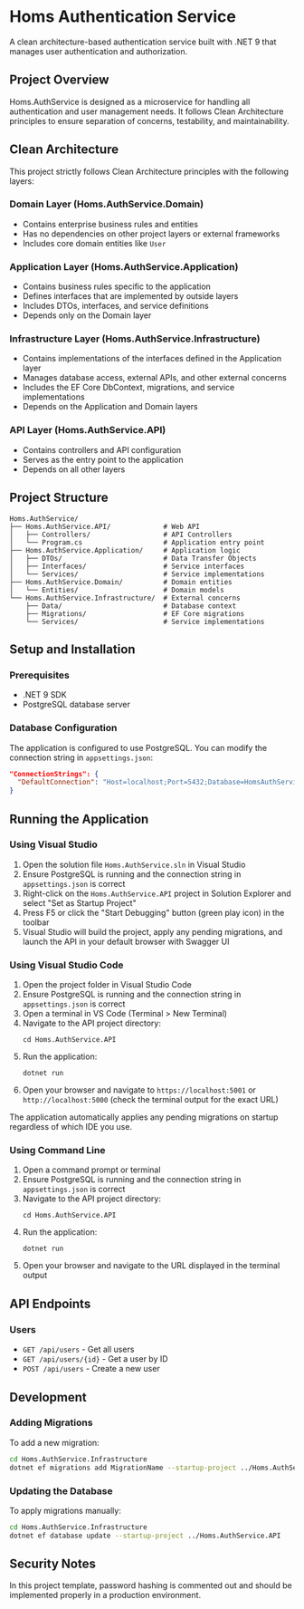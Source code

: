 # Homs Authentication Service

A clean architecture-based authentication service built with .NET 9 that manages user authentication and authorization.

## Project Overview

Homs.AuthService is designed as a microservice for handling all authentication and user management needs. It follows Clean Architecture principles to ensure separation of concerns, testability, and maintainability.

## Clean Architecture

This project strictly follows Clean Architecture principles with the following layers:

### Domain Layer (Homs.AuthService.Domain)

- Contains enterprise business rules and entities
- Has no dependencies on other project layers or external frameworks
- Includes core domain entities like `User`

### Application Layer (Homs.AuthService.Application)

- Contains business rules specific to the application
- Defines interfaces that are implemented by outside layers
- Includes DTOs, interfaces, and service definitions
- Depends only on the Domain layer

### Infrastructure Layer (Homs.AuthService.Infrastructure)

- Contains implementations of the interfaces defined in the Application layer
- Manages database access, external APIs, and other external concerns
- Includes the EF Core DbContext, migrations, and service implementations
- Depends on the Application and Domain layers

### API Layer (Homs.AuthService.API)

- Contains controllers and API configuration
- Serves as the entry point to the application
- Depends on all other layers

## Project Structure

```
Homs.AuthService/
├── Homs.AuthService.API/             # Web API
│   ├── Controllers/                  # API Controllers
│   └── Program.cs                    # Application entry point
├── Homs.AuthService.Application/     # Application logic
│   ├── DTOs/                         # Data Transfer Objects
│   ├── Interfaces/                   # Service interfaces
│   └── Services/                     # Service implementations
├── Homs.AuthService.Domain/          # Domain entities
│   └── Entities/                     # Domain models
└── Homs.AuthService.Infrastructure/  # External concerns
    ├── Data/                         # Database context
    ├── Migrations/                   # EF Core migrations
    └── Services/                     # Service implementations
```

## Setup and Installation

### Prerequisites

- .NET 9 SDK
- PostgreSQL database server

### Database Configuration

The application is configured to use PostgreSQL. You can modify the connection string in `appsettings.json`:

```json
"ConnectionStrings": {
  "DefaultConnection": "Host=localhost;Port=5432;Database=HomsAuthServiceDb;Username=postgres;Password=yourpassword"
}
```

## Running the Application

### Using Visual Studio

1. Open the solution file `Homs.AuthService.sln` in Visual Studio
2. Ensure PostgreSQL is running and the connection string in `appsettings.json` is correct
3. Right-click on the `Homs.AuthService.API` project in Solution Explorer and select "Set as Startup Project"
4. Press F5 or click the "Start Debugging" button (green play icon) in the toolbar
5. Visual Studio will build the project, apply any pending migrations, and launch the API in your default browser with Swagger UI

### Using Visual Studio Code

1. Open the project folder in Visual Studio Code
2. Ensure PostgreSQL is running and the connection string in `appsettings.json` is correct
3. Open a terminal in VS Code (Terminal > New Terminal)
4. Navigate to the API project directory:
   ```
   cd Homs.AuthService.API
   ```
5. Run the application:
   ```
   dotnet run
   ```
6. Open your browser and navigate to `https://localhost:5001` or `http://localhost:5000` (check the terminal output for the exact URL)

The application automatically applies any pending migrations on startup regardless of which IDE you use.

### Using Command Line

1. Open a command prompt or terminal
2. Ensure PostgreSQL is running and the connection string in `appsettings.json` is correct
3. Navigate to the API project directory:
   ```
   cd Homs.AuthService.API
   ```
4. Run the application:
   ```
   dotnet run
   ```
5. Open your browser and navigate to the URL displayed in the terminal output

## API Endpoints

### Users

- `GET /api/users` - Get all users
- `GET /api/users/{id}` - Get a user by ID
- `POST /api/users` - Create a new user

## Development

### Adding Migrations

To add a new migration:

```bash
cd Homs.AuthService.Infrastructure
dotnet ef migrations add MigrationName --startup-project ../Homs.AuthService.API
```

### Updating the Database

To apply migrations manually:

```bash
cd Homs.AuthService.Infrastructure
dotnet ef database update --startup-project ../Homs.AuthService.API
```

## Security Notes

In this project template, password hashing is commented out and should be implemented properly in a production environment.